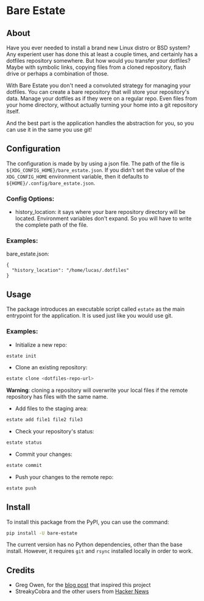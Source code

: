 # Bare Estate

## About

Have you ever needed to install a brand new Linux distro or BSD system? Any
experient user has done this at least a couple times, and certainly has a
dotfiles repository somewhere. But how would you transfer your dotfiles? Maybe
with symbolic links, copying files from a cloned repository, flash drive or
perhaps a combination of those.

With Bare Estate you don't need a convoluted strategy for managing your
dotfiles. You can create a bare repository that will store your repository's
data. Manage your dotfiles as if they were on a regular repo. Even files from
your home directory, without actually turning your home into a git repository
itself.

And the best part is the application handles the abstraction for you,
so you can use it in the same you use git!

## Configuration

The configuration is made by by using a json file. The path of the file is
`${XDG_CONFIG_HOME}/bare_estate.json`. If you didn't set the value of the
`XDG_CONFIG_HOME` environment variable, then it defaults to
`${HOME}/.config/bare_estate.json`.

### Config Options:

- history_location: it says where your bare repository directory will be
located. Environment variables don't expand. So you will have to write the
complete path of the file.

### Examples:

bare_estate.json:
```
{
  "history_location": "/home/lucas/.dotfiles"
}
```

## Usage

The package introduces an executable script called `estate` as the main
entrypoint for the application. It is used just like you would use git.

### Examples:

- Initialize a new repo:
```sh
estate init
```

- Clone an existing repository:
```sh
estate clone <dotfiles-repo-url>
```
**Warning**: cloning a repository will overwrite your local files if the remote
repository has files with the same name.

- Add files to the staging area:
```sh
estate add file1 file2 file3
```

- Check your repository's status:
```sh
estate status
```

- Commit your changes:
```sh
estate commit
```

- Push your changes to the remote repo:
```sh
estate push
```

## Install

To install this package from the PyPI, you can use the command:

```sh
pip install -U bare-estate
```

The current version has no Python dependencies, other than the base install.
However, it requires `git` and `rsync` installed locally in order to work.

## Credits

- Greg Owen, for the [blog post](https://stegosaurusdormant.com/bare-git-repo/)
that inspired this project
- StreakyCobra and the other users from
[Hacker News](https://news.ycombinator.com/item?id=11070797)
